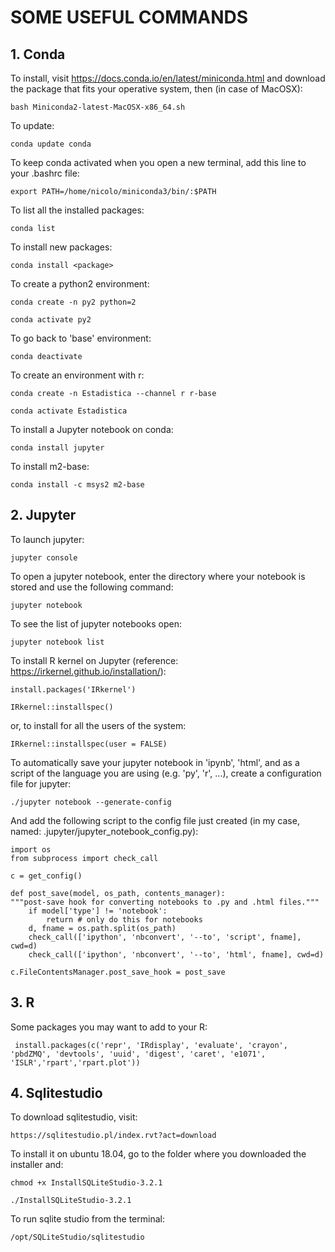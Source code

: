 SOME USEFUL COMMANDS
====================

## 1. Conda

To install, visit https://docs.conda.io/en/latest/miniconda.html and download the package that fits your operative system, then (in case of MacOSX):

    bash Miniconda2-latest-MacOSX-x86_64.sh

To update:

    conda update conda

To keep conda activated when you open a new terminal, add this line to your .bashrc file:

    export PATH=/home/nicolo/miniconda3/bin/:$PATH

To list all the installed packages:

    conda list

To install new packages:

    conda install <package>

To create a python2 environment:

    conda create -n py2 python=2
   
    conda activate py2

To go back to 'base' environment:

    conda deactivate

To create an environment with r:

    conda create -n Estadistica --channel r r-base

    conda activate Estadistica

To install a Jupyter notebook on conda:

    conda install jupyter

To install m2-base:

    conda install -c msys2 m2-base

## 2. Jupyter

To launch jupyter:

    jupyter console

To open a jupyter notebook, enter the directory where your notebook is stored and use the following command:

    jupyter notebook

To see the list of jupyter notebooks open:

    jupyter notebook list
    
To install R kernel on Jupyter (reference: https://irkernel.github.io/installation/):
    
    install.packages('IRkernel')
    
    IRkernel::installspec()

or, to install for all the users of the system: 

    IRkernel::installspec(user = FALSE)
    
To automatically save your jupyter notebook in 'ipynb', 'html', and as a script of the language you are using (e.g. 'py', 'r', ...), create a configuration file for jupyter:

    ./jupyter notebook --generate-config

And add the following script to the config file just created (in my case, named: .jupyter/jupyter_notebook_config.py):

    import os
    from subprocess import check_call

    c = get_config()

    def post_save(model, os_path, contents_manager):
    """post-save hook for converting notebooks to .py and .html files."""
    	if model['type'] != 'notebook':
            return # only do this for notebooks
    	d, fname = os.path.split(os_path)
        check_call(['ipython', 'nbconvert', '--to', 'script', fname], cwd=d)
        check_call(['ipython', 'nbconvert', '--to', 'html', fname], cwd=d)

    c.FileContentsManager.post_save_hook = post_save

## 3. R

Some packages you may want to add to your R:

     install.packages(c('repr', 'IRdisplay', 'evaluate', 'crayon', 'pbdZMQ', 'devtools', 'uuid', 'digest', 'caret', 'e1071', 'ISLR','rpart','rpart.plot'))

## 4. Sqlitestudio

To download sqlitestudio, visit:

    https://sqlitestudio.pl/index.rvt?act=download

To install it on ubuntu 18.04, go to the folder where you downloaded the installer and:

    chmod +x InstallSQLiteStudio-3.2.1

    ./InstallSQLiteStudio-3.2.1

To run sqlite studio from the terminal:

    /opt/SQLiteStudio/sqlitestudio
